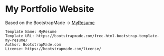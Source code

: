 # My Portfolio Website

Based on the BootstrapMade → [MyResume](https://bootstrapmade.com/demo/MyResume/)

```
Template Name: MyResume
Template URL: https://bootstrapmade.com/free-html-bootstrap-template-my-resume/
Author: BootstrapMade.com
License: https://bootstrapmade.com/license/
```
